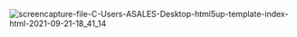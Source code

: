 
![screencapture-file-C-Users-ASALES-Desktop-html5up-template-index-html-2021-09-21-18_41_14](https://user-images.githubusercontent.com/90307232/134287358-a2311b99-297f-4b1c-ba19-5e393e80d051.png)

